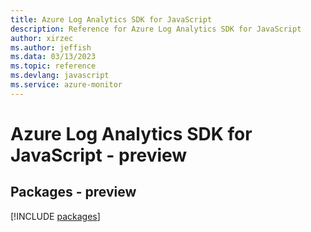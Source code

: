 ```yaml
---
title: Azure Log Analytics SDK for JavaScript
description: Reference for Azure Log Analytics SDK for JavaScript
author: xirzec
ms.author: jeffish
ms.data: 03/13/2023
ms.topic: reference
ms.devlang: javascript
ms.service: azure-monitor
---
```

# Azure Log Analytics SDK for JavaScript - preview
## Packages - preview
[!INCLUDE [packages](log-analytics-index.md)]